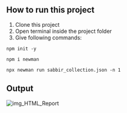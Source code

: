 ## How to run this project

1. Clone this project
2. Open terminal inside the project folder
3. Give following commands:
```
npm init -y

npm i newman

npx newman run sabbir_collection.json -n 1

```

## Output

![img_HTML_Report](https://github.com/user-attachments/assets/e975c49b-fa3f-430b-82e5-5c902a09e29f)











